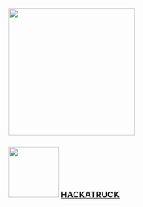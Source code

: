 <img src="https://1000logos.net/wp-content/uploads/2020/09/Swift-Logo.png" width="250">

### <img src="https://www.inovacao.usp.br/wp-content/uploads/sites/300/2019/08/2017_05_21-hackatruck1-720x340.png" width="100"> <a href="./HACKATRUCK">HACKATRUCK</a>